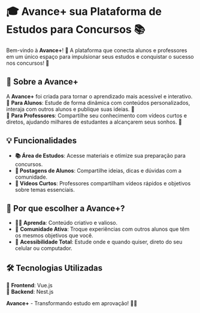 # 🎓 Avance+ sua Plataforma de Estudos para Concursos 📚

Bem-vindo à **Avance+**! 🚀 A plataforma que conecta alunos e professores em um único espaço para impulsionar seus estudos e conquistar o sucesso nos concursos! 🎯  

## 🌟 Sobre a Avance+  
A **Avance+** foi criada para tornar o aprendizado mais acessível e interativo.  
🔹 **Para Alunos**: Estude de forma dinâmica com conteúdos personalizados, interaja com outros alunos e publique suas ideias. 📝  
🔹 **Para Professores**: Compartilhe seu conhecimento com vídeos curtos e diretos, ajudando milhares de estudantes a alcançarem seus sonhos. 🎥  

## 💡 Funcionalidades  
- **📚 Área de Estudos**: Acesse materiais e otimize sua preparação para concursos.  
- **📝 Postagens de Alunos**: Compartilhe ideias, dicas e dúvidas com a comunidade.  
- **🎥 Vídeos Curtos**: Professores compartilham vídeos rápidos e objetivos sobre temas essenciais.  

## 🚀 Por que escolher a Avance+?  
- 👩‍🏫 **Aprenda**: Conteúdo criativo e valioso.  
- 👥 **Comunidade Ativa**: Troque experiências com outros alunos que têm os mesmos objetivos que você.  
- 📱 **Acessibilidade Total**: Estude onde e quando quiser, direto do seu celular ou computador.  

## 🛠️ Tecnologias Utilizadas  
🔸 **Frontend**: Vue.js  
🔸 **Backend**: Nest.js


**Avance+** - Transformando estudo em aprovação! 💪✨
